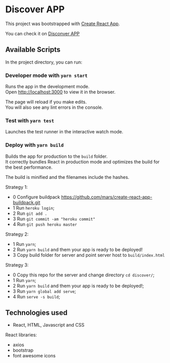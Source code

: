 # Discover APP

This project was bootstrapped with [Create React App](https://github.com/facebook/create-react-app).

You can check it on [Disconver APP](https://hans-discover.herokuapp.com/)

## Available Scripts

In the project directory, you can run:

### Developer mode with `yarn start`

Runs the app in the development mode.<br />
Open [http://localhost:3000](http://localhost:3000) to view it in the browser.

The page will reload if you make edits.<br />
You will also see any lint errors in the console.

### Test with `yarn test`

Launches the test runner in the interactive watch mode.<br />

### Deploy with `yarn build`

Builds the app for production to the `build` folder.<br />
It correctly bundles React in production mode and optimizes the build for the best performance.

The build is minified and the filenames include the hashes.<br />

Strategy 1:
- 0 Configure buildpack https://github.com/mars/create-react-app-buildpack.git
- 1 Run `heroku login`;
- 2 Run `git add .`
- 3 Run `git commit -am "heroku commit"`
- 4 Run `git push heroku master`

Strategy 2:
- 1 Run `yarn`;
- 2 Run `yarn build` and them your app is ready to be deployed!
- 3 Copy build folder for server and point server host to `build/index.html`

Strategy 3:
- 0 Copy this repo for the server and change directory `cd discover/`;
- 1 Run `yarn`;
- 2 Run `yarn build` and them your app is ready to be deployed!;
- 3 Run `yarn global add serve`;
- 4 Run `serve -s build`;

## Technologies used

- React, HTML, Javascript and CSS

React libraries:
- axios
- bootstrap
- font awesome icons

